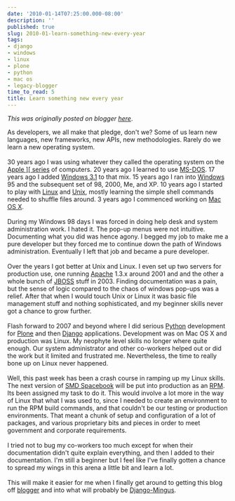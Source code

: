 ```yaml
---
date: '2010-01-14T07:25:00.000-08:00'
description: ''
published: true
slug: 2010-01-learn-something-new-every-year
tags:
- django
- windows
- linux
- plone
- python
- mac os
- legacy-blogger
time_to_read: 5
title: Learn something new every year
---
```


*This was originally posted on blogger [here](https://pydanny.blogspot.com/2010/01/learn-something-new-every-year.html)*.

<div>As developers, we all make that pledge, don't we? Some of us learn new languages, new frameworks, new APIs, new methodologies. Rarely do we learn a new operating system.</div><div><br /></div><div>30 years ago I was using whatever they called the operating system on the <a href="http://en.wikipedia.org/wiki/Apple_II_series">Apple ][ series</a> of computers. 20 years ago I learned to use <a href="http://en.wikipedia.org/wiki/MS-DOS">MS-DOS</a>. 17 years ago I added <a href="http://en.wikipedia.org/wiki/Windows_3.1x">Windows 3.1</a> to that mix. 15 years ago I ran into <a href="http://en.wikipedia.org/wiki/Windows">Windows</a> 95 and the subsequent set of 98, 2000, Me, and XP. 10 years ago I started to play with <a href="http://en.wikipedia.org/wiki/Linux">Linux</a> and <a href="http://en.wikipedia.org/wiki/Unix">Unix</a>, mostly learning the simple shell commands needed to shuffle files around. 3 years ago I commenced working on <a href="http://en.wikipedia.org/wiki/Mac_OS_X">Mac OS X</a>. </div><div><br /></div><div>During my Windows 98 days I was forced in doing help desk and system administration work. I hated it. The pop-up menus were not intuitive. Documenting what you did was hence agony. I begged my job to make me a pure developer but they forced me to continue down the path of Windows administration. Eventually I left that job and became a pure developer.</div><div><br /></div><div>Over the years I got better at Unix and Linux. I even set up two servers for production use, one running <a href="http://en.wikipedia.org/wiki/Apache_HTTP_Server">Apache</a> 1.3.x around 2001 and and the other a whole bunch of <a href="http://en.wikipedia.org/wiki/JBOSS">JBOSS</a> stuff in 2003. Finding documentation was a pain, but the sense of logic compared to the chaos of windows pop-ups was a relief.  After that when I would touch Unix or Linux it was basic file management stuff and nothing sophisticated, and my beginner skills never got a chance to grow further.</div><div><br /></div><div>Flash forward to 2007 and beyond where I did serious <a href="http://python.org/">Python</a> development for <a href="http://plone.org/">Plone</a> and then <a href="http://djangoproject.com/">Django</a> applications. Development was on Mac OS X and production was Linux. My neophyte level skills no longer where quite enough. Our system administrator and other co-workers helped out or did the work but it limited and frustrated me. Nevertheless, the time to really bone up on Linux never happened.</div><div><br /></div><div>Well, this past week has been a crash course in ramping up my Linux skills. The next version of <a href="http://pydanny.blogspot.com/search/label/spacebook">SMD Spacebook</a> will be put into production as an <a href="http://en.wikipedia.org/wiki/RPM_Package_Manager">RPM</a>. Its been assigned my task to do it. This would involve a lot more in the way of Linux that what I was used to, since I needed to create an environment to run the RPM build commands, and that couldn't be our testing or production environments. That meant a chunk of setup and configuration of a lot of packages, and various proprietary bits and pieces in order to meet government and corporate requirements.</div><div><br /></div><div>I tried not to bug my co-workers too much except for when their documentation didn't quite explain everything, and then I added to their documentation. I'm still a beginner but I feel like I've finally gotten a chance to spread my wings in this arena a little bit and learn a lot.</div><div><br /></div><div>This will make it easier for me when I finally get around to getting this blog off <a href="http://www.blogger.com/">blogger</a> and into what will probably be <a href="http://github.com/montylounge/django-mingus">Django-Mingus</a>.</div>
